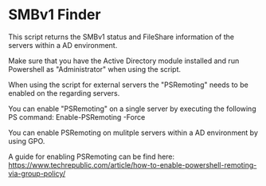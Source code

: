 # SMBv1 Finder
This script returns the SMBv1 status and FileShare information of the servers within a AD environment.

Make sure that you have the Active Directory module installed and run Powershell as "Administrator" when using the script.

When using the script for external servers the "PSRemoting" needs to be enabled on the regarding servers.

You can enable "PSRemoting" on a single server by executing the following PS command: Enable-PSRemoting -Force

You can enable PSRemoting on mulitple servers within a AD environment by using GPO.

A guide for enabling PSRemoting can be find here: https://www.techrepublic.com/article/how-to-enable-powershell-remoting-via-group-policy/
